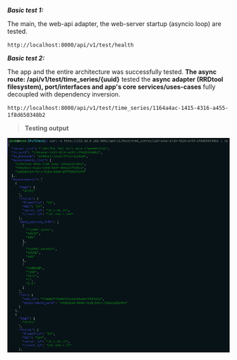 ***Basic test 1:***

The main, the web-api adapter, the web-server startup (asyncio loop) are tested.

    http://localhost:8000/api/v1/test/health

***Basic test 2:***

The app and the entire architecture was successfully tested. **The async route: /api/v1/test/time_series/{uuid}** tested the **async adapter (RRDtool filesystem), port/interfaces and app's core services/uses-cases** fully decoupled with dependency inversion.

    http://localhost:8000/api/v1/test/time_series/1164a4ac-1415-4316-a455-1f8d650348b2

>**Testing output**

![Testing](/docs/ipyfixweb_project/images/tests.png)
